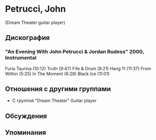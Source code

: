 # Petrucci, John

(Dream Theater guitar player)

## Дискография

### "An Evening With John Petrucci & Jordan Rudess" 2000, Instrumental

Furia Taurina (10:12) 
Truth (9:47) 
Fife & Drum (9:21) 
Hang 11 (11:37) 
From Within (5:25) 
In The Moment (6:28) 
Black Ice (11:01) 


## Отношения с другими группами

* C группой "Dream Theater" Guitar player

## Обсуждения


## Упоминания

